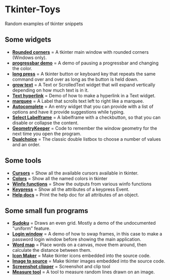 # Tkinter-Toys

Random examples of tkinter snippets

## Some widgets
* [**Rounded corners**](widgets/tk_rounded_corners) = A tkinter main window with rounded corners (Windows only).
* [**progressbar demo**](widgets/progressbar_pause) = A demo of pausing a progressbar and changing the color.
* [**long press**](widgets/longpress) = A tkinter button or keyboard key that repeats the same command over and over as long as the button is held down.
* [**grow text**](widgets/text_autogrow) = A Text or ScrolledText widget that will expand vertically depending on how much text is in it.
* [**Text hyperlink**](widgets/text_hyperlink) = Demo of how to make a hyperlink in a Text widget.
* [**marquee**](widgets/marquee) = A Label that scrolls text left to right like a marquee.
* [**Autocomplete**](widgets/entry_autocomplete/) = An entry widget that you can provide with a list of options and have it provide suggestions while typing.
* [**Select Labelframe**](widgets/labelframe_select/) = A labelframe with a checkbutton, so that you can disable or collapse the content.
* [**GeometryKeeper**](widgets/geometry_keeper/) = Code to remember the window geometry for the next time you open the program.
* [**Dualchoice**](widgets/listbox_dualchoice/) = The classic double listbox to choose a number of values and an order.

## Some tools
* [**Cursors**](tools/tk_cursors) = Show all the available cursors available in tkinter.
* [**Colors**](tools/tk_named_colors) = Show all the named colors in tkinter
* [**Winfo functions**](tools/tk_winfo_display/) = Show the outputs from various winfo functions
* [**Keypress**](tools/tk_keypress_explorer/) = Show all the attributes of a keypress Event.
* [**Help docs**](tools/list_attributes/) = Print the help doc for all attributes of an object.

## Some small fun programs
* [**Sudoku**](demoprograms/sudoku_gui) = Draws an even grid. Mostly a demo of the undocumented "uniform" feature.
* [**Login window**](demoprograms/loginwindow) = A demo of how to swap frames, in this case to make a password login window before showing the main application.
* [**Word map**](demoprograms/word_map) = Place words on a canvas, move them around, then calculate the distance between them.
* [**Icon Maker**](https://github.com/socal-nerdtastic/IconMaker) = Make tkinter icons embedded into the source code.
* [**Image to source**](https://github.com/socal-nerdtastic/TkImageConvert) = Make tkinter images embedded into the source code.
* [**Screenshot clipper**](https://github.com/socal-nerdtastic/ScreenshotClip) = Screenshot and clip tool
* [**Measure tool**](demoprograms/measure_tool) = A tool to measure random lines drawn on an image.
